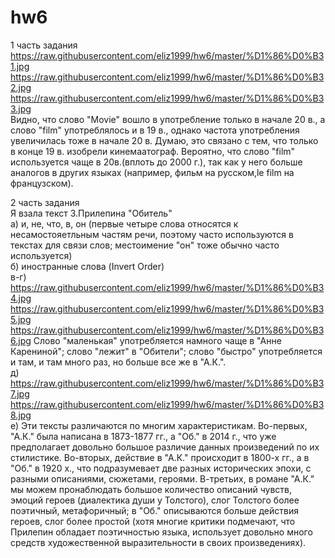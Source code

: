 # hw6
1 часть задания   
https://raw.githubusercontent.com/eliz1999/hw6/master/%D1%86%D0%B31.jpg
https://raw.githubusercontent.com/eliz1999/hw6/master/%D1%86%D0%B32.jpg
https://raw.githubusercontent.com/eliz1999/hw6/master/%D1%86%D0%B33.jpg   
Видно, что слово "Movie" вошло в употребление только в начале 20 в., а слово "film" употреблялось и в 19 в., однако частота употребления увеличилась тоже в начале 20 в. Думаю, это связано с тем, что только в конце 19 в. изобрели кинемаатограф. Вероятно, что слово "film" используется чаще в 20в.(вплоть до 2000 г.), так как у него больше аналогов в других языках (например, фильм на русском,le film на французском). 

2 часть задания    
Я взала текст З.Прилепина "Обитель"     
а) и, не, что, в, он (первые четыре слова относятся к несамостояетльным частям речи, поэтому часто используются в текстах для связи слов; местоимение "он" тоже обычно часто используется)   
б) иностранные слова (Invert Order)    
в-г) https://raw.githubusercontent.com/eliz1999/hw6/master/%D1%86%D0%B34.jpg
https://raw.githubusercontent.com/eliz1999/hw6/master/%D1%86%D0%B35.jpg
https://raw.githubusercontent.com/eliz1999/hw6/master/%D1%86%D0%B36.jpg
Слово "маленькая" употребляется намного чаще в "Анне Карениной"; слово "лежит" в "Обители"; слово "быстро" употребляется и там, и там много раз, но больше все же в "А.К.".     
д) https://raw.githubusercontent.com/eliz1999/hw6/master/%D1%86%D0%B37.jpg
https://raw.githubusercontent.com/eliz1999/hw6/master/%D1%86%D0%B38.jpg       
е) Эти тексты различаются по многим характеристикам. Во-первых, "А.К." была написана в 1873-1877 гг., а "Об." в 2014 г., что уже предполагает довольно большое различие данных произведений по их стилистике. Во-вторых, действие в "А.К." происходит в 1800-х гг., а в "Об." в 1920 х., что подразумевает две разных исторических эпохи, с разными описаниями, сюжетами, героями. В-третьих, в романе "А.К." мы можем пронаблюдать большое количество описаний чувств, эмоций героев (диалектика души у Толстого), слог Толстого более поэтичный, метафоричный; в "Об." описываются больше действия героев, слог более простой (хотя многие критики подмечают, что Прилепин обладает поэтичностью языка, использует довольно много средств художественной выразительности в своих произведениях).      
